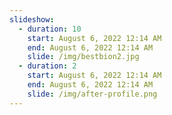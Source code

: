 ```yaml
---
slideshow:
  - duration: 10
    start: August 6, 2022 12:14 AM
    end: August 6, 2022 12:14 AM
    slide: /img/bestbion2.jpg
  - duration: 2
    start: August 6, 2022 12:14 AM
    end: August 6, 2022 12:14 AM
    slide: /img/after-profile.png
---
```

